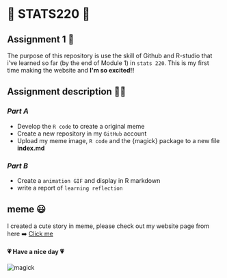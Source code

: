 
# 💚 STATS220 💚
## Assignment 1 📓
The purpose of this repository is use the skill of  Github and R-studio that i've learned so far (by the end of Module 1) in `stats 220`. This is my first time making the website and **I'm so excited!!**

## Assignment description 👩‍🎓
### *Part A*
* Develop the `R code` to create a original meme
* Create a new repository in my `GitHub` account
* Upload my meme image, `R code` and the {magick} package to a new file **index.md**

### *Part B*
* Create a `animation GIF` and display in R markdown
* write a report of `learning reflection`

##  meme 😃
I created a cute story in meme, please check out my website page from here ➡️ [Click me](https://github.com/sheepas/stats220/blob/main/index.md)

#### 💗 Have a nice day 💗
![magick](https://media4.giphy.com/media/3oFzmfvmjd3iVfqyis/giphy.gif?cid=ecf05e47xr7hsnulwrwvfigljekqnlio4ksz55g5h015dxiv&rid=giphy.gif&ct=g) 


